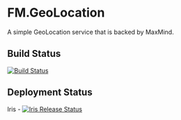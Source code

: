 # FM.GeoLocation

A simple GeoLocation service that is backed by MaxMind.

## Build Status

[![Build Status](https://dev.azure.com/frasermolyneux/Personal/_apis/build/status/frasermolyneux.FM.GeoLocation?branchName=master)](https://dev.azure.com/frasermolyneux/Personal/_build/latest?definitionId=79&branchName=master)

## Deployment Status

Iris - [![Iris Release Status](https://vsrm.dev.azure.com/frasermolyneux/_apis/public/Release/badge/f6b61452-5280-47a1-b802-b2cfc8630b77/1/1)](https://dev.azure.com/frasermolyneux/Personal/_release?view=all&_a=releases&definitionId=1)
